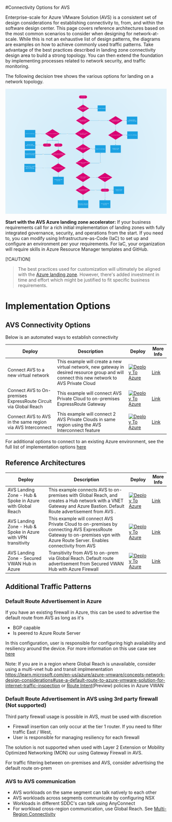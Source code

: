#Connectivity Options for AVS

Enterprise-scale for Azure VMware Solution (AVS) is a consistent set of design considerations for establishing connectivity to, from, and within the software design center. This page covers reference architectures based on the most common scenarios to consider when designing for network-at-scale. While this is not an exhaustive list of design patterns, the diagrams are examples on how to achieve commonly used traffic patterns. Take advantage of the best practices described in landing zone connectivity design area to build a strong topology. You can then extend the foundation by implementing processes related to network security, and traffic monitoring.

The following decision tree shows the various options for landing on a network topology.  
 

![flow.png](./images/flow.png)

**Start with the AVS Azure landing zone accelerator:** If your business requirements call for a rich initial implementation of landing zones with fully integrated governance, security, and operations from the start. If you need to, you can modify using Infrastructure-as-Code (IaC) to set up and configure an environment per your requirements. For IaC, your organization will require skills in Azure Resource Manager templates and GitHub.

[!CAUTION]
> The best practices used for customization will ultimately be aligned with the [Azure landing zone](./index.md). However, there's added investment in time and effort which might be justified to fit specific business requirements.

# Implementation Options 

## AVS Connectivity Options 
Below is an automated ways to establish connectivity

| Deploy                                                       | Description                                                  | Deploy                                                       | More Info                                                    |
| ------------------------------------------------------------ | ------------------------------------------------------------ | ------------------------------------------------------------ | ------------------------------------------------------------ |
| Connect AVS to a new virtual network                         | This example will create a new virtual network, new gateway in desired resource group and will connect this new network to AVS Private Cloud |[![Deploy To Azure](https://aka.ms/deploytoazurebutton)](https://portal.azure.com/#create/Microsoft.Template/uri/https%3A%2F%2Fraw.githubusercontent.com%2FAzure%2FEnterprise-Scale-for-AVS%2Fmain%2FBrownField%2FNetworking%2FAVS-to-VNet-NewVNet%2FARM%2FVNetWithExR.deploy.json) | [Link](Networking/AVS-to-VNet-NewVNet/readme.md) 
| Connect AVS to On-premises ExpressRoute Circuit via Global Reach | This example will connect AVS Private Cloud to on-premises ExpressRoute Gateway | [![Deploy To Azure](https://aka.ms/deploytoazurebutton)](https://portal.azure.com/#create/Microsoft.Template/uri/https%3A%2F%2Fraw.githubusercontent.com%2FAzure%2FEnterprise-Scale-for-AVS%2Fmain%2FBrownField%2FNetworking%2FAVS-to-OnPremises-ExpressRoute-GlobalReach%2FARM%2FAVSGlobalReach.deploy.json) | [Link](Networking/AVS-to-OnPremises-ExpressRoute-GlobalReach/readme.md) 
| Connect AVS to AVS in the same region via AVS Interconnect   | This example will connect 2 AVS Private Clouds in same region using the AVS Interconnect feature | [![Deploy To Azure](https://aka.ms/deploytoazurebutton)](https://portal.azure.com/#create/Microsoft.Template/uri/https%3A%2F%2Fraw.githubusercontent.com%2FAzure%2FEnterprise-Scale-for-AVS%2Fmain%2FBrownField%2FNetworking%2FAVS-to-AVS-SameRegion%2FARM%2FCrossAVSWithinRegion.deploy.json) | [Link](Networking/AVS-to-AVS-SameRegion/readme.md) |

For additional options to connect to an existing Azure environment, see the full list of implementation options [here](https://github.com/Azure/Enterprise-Scale-for-AVS/blob/main/BrownField/readme.md)


## Reference Architectures ### 
| Deploy                                                       | Description                                                  | Deploy                                                       | More Info                                                    |
| ------------------------------------------------------------ | ------------------------------------------------------------ | ------------------------------------------------------------ | ------------------------------------------------------------ |
| AVS Landing Zone - Hub & Spoke in Azure with Global Reach                          | This example connects AVS to on-premises with Global Reach, and creates a Hub network with  a VNET Gateway and Azure Bastion. Default Route advertisement from AVS .  |[![Deploy To Azure](https://aka.ms/deploytoazurebutton)](https://portal.azure.com/#create/Microsoft.Template/uri/https%3A%2F%2Fraw.githubusercontent.com%2FAzure%2FEnterprise-Scale-for-AVS%2Fmain%2FBrownField%2FNetworking%2FAVS-to-VNet-NewVNet%2FARM%2FVNetWithExR.deploy.json) | [Link](Networking/AVS-to-VNet-NewVNet/readme.md) 
| AVS Landing Zone - Hub & Spoke in Azure with VPN transitivity| This example will connect AVS Private Cloud to on-premises by connecting AVS ExpressRoute Gateway to on-premises vpn with Azure Route Server. Enables connectivity from AVS | [![Deploy To Azure](https://aka.ms/deploytoazurebutton)](https://portal.azure.com/#create/Microsoft.Template/uri/https%3A%2F%2Fraw.githubusercontent.com%2FAzure%2FEnterprise-Scale-for-AVS%2Fmain%2FBrownField%2FNetworking%2FAVS-to-OnPremises-ExpressRoute-GlobalReach%2FARM%2FAVSGlobalReach.deploy.json) | [Link](Networking/AVS-to-OnPremises-ExpressRoute-GlobalReach/readme.md) 
| AVS Landing Zone - Secured VWAN Hub in Azure   | Transitivity from AVS to on-prem via Global Reach. Default route advertisement from Secured VWAN Hub with Azure Firewall | [![Deploy To Azure](https://aka.ms/deploytoazurebutton)](https://portal.azure.com/#create/Microsoft.Template/uri/https%3A%2F%2Fraw.githubusercontent.com%2FAzure%2FEnterprise-Scale-for-AVS%2Fmain%2FBrownField%2FNetworking%2FAVS-to-AVS-SameRegion%2FARM%2FCrossAVSWithinRegion.deploy.json) | [Link](Networking/AVS-to-AVS-SameRegion/readme.md) |

## Additional Traffic Patterns
### Default Route Advertisement in Azure

If you have an existing firewall in Azure, this can be used to advertise the default route from AVS as long as it's
- BGP capable 
- Is peered to Azure Route Server

In this configuration, user is responsible for configuring high availability and resiliency around the device. For more information on this use case see [here](https://learn.microsoft.com/en-us/azure/cloud-adoption-framework/scenarios/azure-vmware/eslz-network-topology-connectivity#scenario-5-a-third-party-nva-in-the-hub-vnet-inspects-traffic-between-avs-and-the-internet-and-between-avs-and-azure-vnets)

Note: If you are in a region where Global Reach is unavailable, consider using a multi-vnet hub and transit implmenentation https://learn.microsoft.com/en-us/azure/azure-vmware/concepts-network-design-considerations#use-a-default-route-to-azure-vmware-solution-for-internet-traffic-inspection or [Route Intent](https://learn.microsoft.com/en-us/azure/virtual-wan/how-to-routing-policies)(Preview) policies in Azure VWAN

### Default Route Advertisement in AVS using 3rd party firewall (Not supported)
Third party firewall usage is possible in AVS, must be used with discretion
- Firewall insertion can only occur at the tier 1 router. If you need to filter traffic East / West, 
- User is responsible for managing resiliency for each firewall 
 
The solution is not supported when used with Layer 2 Extension or Mobility Optimized Networking (MON) our using Gateway Firewall in AVS. 

For traffic filtering between on-premises and AVS, consider advertising the default route on-prem

### AVS to AVS communication
- AVS workloads on the same segment can talk natively to each other
- AVS workloads across segments communicate by configuring NSX
- Workloads in different SDDC's can talk using AnyConnect
- For workload cross-region communication, use Global Reach. See [Multi-Region Connectivity]() 

 




